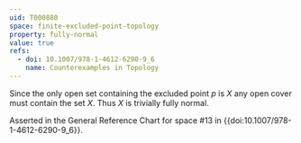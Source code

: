 ```yaml
---
uid: T000880
space: finite-excluded-point-topology
property: fully-normal
value: true
refs:
  - doi: 10.1007/978-1-4612-6290-9_6
    name: Counterexamples in Topology
---
```

Since the only open set containing the excluded point $p$ is $X$ any open cover must contain the set $X$. Thus $X$ is trivially fully normal.

Asserted in the General Reference Chart for space #13 in
{{doi:10.1007/978-1-4612-6290-9_6}}.

